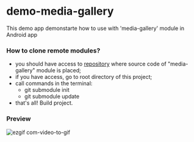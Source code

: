# demo-media-gallery
This demo app demonstarte how to use with 'media-gallery' module in Android app


### How to clone remote modules?
* you should have access to [repository](https://bitbucket.org/mobile-dev-pro/media-gallery) where source code of "media-gallery" module is placed;
* if you have access, go to root directory of this project;
* call commands in the terminal:
   * git submodule init
   * git submodule update
* that's all! Build project. 

### Preview 

![ezgif com-video-to-gif](https://user-images.githubusercontent.com/5750211/27964912-960c92b4-6342-11e7-9cbd-47a6e70ec87c.gif)

